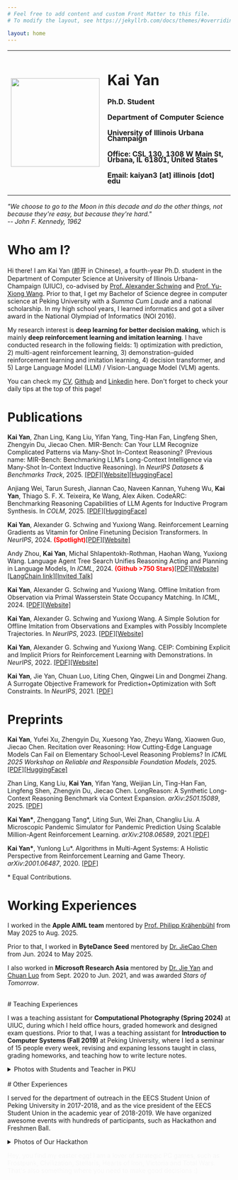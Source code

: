 ```yaml
---
# Feel free to add content and custom Front Matter to this file.
# To modify the layout, see https://jekyllrb.com/docs/themes/#overriding-theme-defaults

layout: home
---
```

<style>
h4.small{
line-height: 0.8;
}
</style>
<table width="800">
<tr>
<td width="205"> 
<img src="me.png" width="200" height="200" />
</td>
<td width="595" style="text-align:left">
<div>
<h1> Kai Yan </h1>
<h4 class="small"> Ph.D. Student </h4>
<h4 class="small"> Department of Computer Science </h4>
<h4 class="small"> University of Illinois Urbana Champaign </h4>
<h4 class="small"> <b>Office:</b> CSL 130, 1308 W Main St, Urbana, IL 61801, United States</h4>
<h4 class="small"> <b>Email:</b> kaiyan3 [at] illinois [dot] edu</h4>
</div>
</td>
</tr>
</table>

<div class="quote"><p><i>"We choose to go to the Moon in this decade and do the other things, not because they're easy, but because they're hard."<br> -- John F. Kennedy, 1962</i></p></div> 
 
# Who am I?

Hi there! I am Kai Yan (颜开 in Chinese), a fourth-year Ph.D. student in the Department of Computer Science at University of Illinois Urbana-Champaign (UIUC), co-advised by <a href="https://alexander-schwing.de/" title="Prof. Alex G. Schwing">Prof. Alexander Schwing</a> and <a href="https://yxw.web.illinois.edu/" title="Prof. Yu-Xiong Wang">Prof. Yu-Xiong Wang</a>. 
Prior to that, I get my Bachelor of Science degree in computer science at Peking University with a *Summa Cum Laude* and a national scholarship. In my high school years, I learned informatics and got a silver award in the National Olympiad of Informatics (NOI 2016).

My research interest is **deep learning for better decision making**, which is mainly **deep reinforcement learning and imitation learning**. I have conducted research in the following fields: 1) optimization with prediction, 
2) multi-agent reinforcement learning, 3) demonstration-guided reinforcement learning and imitation learning, 4) decision transformer, and 5) Large Language Model (LLM) / Vision-Language Model (VLM) agents.

You can check my <a href="My_resume.pdf" title="CV">CV</a>, <a href="https://github.com/kaiyan289" title="github">Github</a> and <a href="https://www.linkedin.com/in/%E5%BC%80-%E9%A2%9C-18b7931b1/" title="Linkedin">Linkedin</a> here. Don't forget to check your daily tips at the top of this page!
 
# Publications 

**Kai Yan**, Zhan Ling, Kang Liu, Yifan Yang, Ting-Han Fan, Lingfeng Shen, Zhengyin Du, Jiecao Chen. MIR-Bench: Can Your LLM Recognize Complicated Patterns via Many-Shot In-Context Reasoning? (Previous name: MIR-Bench: Benchmarking LLM’s Long-Context Intelligence via Many-Shot In-Context Inductive Reasoning). In *NeurIPS Datasets & Benchmarks Track*, 2025. <a href="https://arxiv.org/abs/2502.09933" title="MIR-Bench">[PDF]</a><a href="https://github.com/KaiYan289/MIR-Bench" title="webpage">[Website]</a><a href="https://huggingface.co/datasets/kaiyan289/MIR-Bench" title="dataset">[HuggingFace]</a>

Anjiang Wei, Tarun Suresh, Jiannan Cao, Naveen Kannan, Yuheng Wu, **Kai Yan**, Thiago S. F. X. Teixeira, Ke Wang, Alex Aiken. CodeARC: Benchmarking Reasoning Capabilities of LLM Agents for Inductive Program Synthesis. In *COLM*, 2025. <a href="https://arxiv.org/abs/2503.23145" title="CodeARC">[PDF]</a><a href="https://huggingface.co/papers/2503.23145" title="CodeARC">[HuggingFace]</a>

**Kai Yan**, Alexander G. Schwing and Yuxiong Wang. Reinforcement Learning Gradients as Vitamin for Online Finetuning Decision Transformers. In *NeurIPS*, 2024. <b style='color:red;'>(Spotlight)</b><a href="https://arxiv.org/abs/2410.24108">[PDF]</a><a href="/jekyll/update/2024/10/16/ODTTD3">[Website]</a>

Andy Zhou, **Kai Yan**, Michal Shlapentokh-Rothman, Haohan Wang, Yuxiong Wang. Language Agent Tree Search Unifies Reasoning Acting and Planning in Language Models, In *ICML*, 2024. <b style='color:red;'>(Github >750 Stars)</b><a href="https://arxiv.org/abs/2310.04406" title="LATS">[PDF]</a><a href="https://lapisrocks.github.io/LanguageAgentTreeSearch/">[Website]</a><a href="https://andyz245.github.io/LanguageAgentTreeSearch/">[LangChain link]</a><a href="https://discord.com/channels/1153072414184452236/1153072414184452239/1275319956711411763">[Invited Talk]</a>

**Kai Yan**, Alexander G. Schwing and Yuxiong Wang. Offline Imitation from Observation via Primal Wasserstein State Occupancy Matching. In *ICML*, 2024. <a href="https://arxiv.org/abs/2311.01331" title="PW-DICE">[PDF]</a><a href="/jekyll/update/2024/06/08/PWDICE">[Website]</a> 

**Kai Yan**, Alexander G. Schwing and Yuxiong Wang. A Simple Solution for Offline Imitation from Observations and Examples with Possibly Incomplete Trajectories. In *NeurIPS*, 2023. <a href="/assets/TAILO.pdf" title="Simple LfO">[PDF]</a><a href="/jekyll/update/2023/10/06/TAILO">[Website]</a>

**Kai Yan**, Alexander G. Schwing and Yuxiong Wang. CEIP: Combining Explicit and Implicit Priors for Reinforcement Learning with Demonstrations. In *NeurIPS*, 2022. <a href="https://arxiv.org/abs/2210.09496" title="RL with Demonstrations">[PDF]</a><a href="/jekyll/update/2022/10/25/CEIP">[Website]</a>

**Kai Yan**, Jie Yan, Chuan Luo, Liting Chen, Qingwei Lin and Dongmei Zhang. A Surrogate Objective Framework for Prediction+Optimization with Soft Constraints. In *NeurIPS*, 2021. <a href="https://arxiv.org/abs/2111.11358" title="Optimization">[PDF]</a>

# Preprints

**Kai Yan**, Yufei Xu, Zhengyin Du, Xuesong Yao, Zheyu Wang, Xiaowen Guo, Jiecao Chen. Recitation over Reasoning: How Cutting-Edge Language Models Can Fail on Elementary School-Level Reasoning Problems? In *ICML 2025 Workshop on Reliable and Responsible Foundation Models*, 2025. <a href="https://arxiv.org/abs/2504.00509" title="RoR-Bench">[PDF]</a><a href="https://huggingface.co/papers/2504.00509" title="RoR-Bench">[HuggingFace]</a>

Zhan Ling, Kang Liu, **Kai Yan**, Yifan Yang, Weijian Lin, Ting-Han Fan, Lingfeng Shen, Zhengyin Du, Jiecao Chen. LongReason: A Synthetic Long-Context Reasoning Benchmark via Context Expansion. *arXiv:2501.15089*, 2025. <a href="https://arxiv.org/abs/2501.15089" title="LongReason">[PDF]</a>

**Kai Yan\***, Zhenggang Tang\*, Liting Sun, Wei Zhan, Changliu Liu. A Microscopic Pandemic Simulator for Pandemic Prediction Using Scalable Million-Agent Reinforcement Learning. *arXiv:2108.06589*, 2021.<a href="https://arxiv.org/abs/2108.06589" title="MARL">[PDF]</a> 

**Kai Yan\***, Yunlong Lu\*. Algorithms in Multi-Agent Systems: A Holistic Perspective from Reinforcement Learning and Game Theory. *arXiv:2001.06487*, 2020. <a href="https://arxiv.org/abs/2001.06487" title="survey">[PDF]</a>

\* Equal Contributions.

# Working Experiences

I worked in the **Apple AIML team** mentored by <a href="https://www.philkr.net/" title="Phillip">Prof. Philipp Krähenbühl</a> from May 2025 to Aug. 2025. 

Prior to that, I worked in **ByteDance Seed** mentored by <a href="https://www.linkedin.com/in/jiecao-chen-65352266/" title="JieCao Chen">Dr. JieCao Chen</a> from Jun. 2024 to May 2025.

I also worked in **Microsoft Research Asia** mentored by <a href="https://www.microsoft.com/en-us/research/people/jiey/" title="Jie Yan">Dr. Jie Yan</a> and <a href="https://scholar.google.com/citations?user=MfJGmUUAAAAJ&hl=zh-CN" title="Chuan Luo">Chuan Luo</a> from Sept. 2020 to Jun. 2021, and was awarded *Stars of Tomorrow*.

<br>
# Teaching Experiences

I was a teaching assistant for **Computational Photography (Spring 2024)** at UIUC, during which I held office hours, graded homework and designed exam questions. Prior to that, I was a teaching assistant for **Introduction to Computer Systems (Fall 2019)** at Peking University, where I led a seminar of 15 people every week, revising and expaning lessons taught in class, grading homeworks, and teaching how to write lecture notes. 

<details>
	<summary>Photos with Students and Teacher in PKU</summary>
	<img src="ICS.jpg">
</details>
<br>
# Other Experiences

I served for the department of outreach in the EECS Student Union of Peking University in 2017-2018, and as the vice president of the EECS Student Union in the academic year of 2018-2019. We have organized awesome events with hundreds of participants, such as Hackathon and Freshmen Ball.


<details>
	<summary>Photos of Our Hackathon</summary>
	<img src="hackathon.jpg">
</details>

 <span style="color:#f7f7f7">Hey, you find my easter egg! I am a lover of strategic PC games, such as Frostpunk, Civilization, Stellaris, Hearts of Iron, Victoria and Total Wars. That's also something where you need to make good decisions :)</span>
